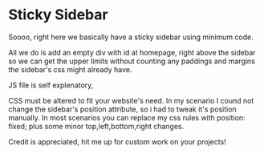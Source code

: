 # Sticky Sidebar
 Soooo, right here we basically have a sticky sidebar using minimum code.
 
All we do is add an empty div with id at homepage, right above the sidebar so we can get the upper limits without counting any paddings and margins the sidebar's css might already have. 

JS file is self explenatory, 

CSS must be altered to fit your website's need. In my scenario I cound not change the sidebar's position attribute, so i had to tweak it's position manually. In most scenarios you can replace my css rules with position: fixed; plus some minor top,left,bottom,right changes.
 
Credit is appreciated, hit me up for custom work on your projects!
